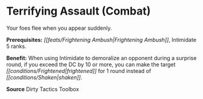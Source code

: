 ﻿---
cssclass: [feats]

---
# Terrifying Assault (Combat)

Your foes flee when you appear suddenly.

**Prerequisites:** _[[feats/Frightening Ambush|Frightening Ambush]]_, Intimidate 5 ranks.

**Benefit:** When using Intimidate to demoralize an opponent during a surprise round, if you exceed the DC by 10 or more, you can make the target _[[conditions/Frightened|frightened]]_ for 1 round instead of _[[conditions/Shaken|shaken]]_.

**Source** Dirty Tactics Toolbox